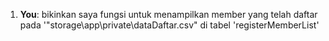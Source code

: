 1. **You**: bikinkan saya fungsi untuk menampilkan member yang telah daftar pada '"storage\app\private\dataDaftar.csv" di tabel 'registerMemberList'